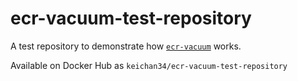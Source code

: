# ecr-vacuum-test-repository

A test repository to demonstrate how [`ecr-vacuum`](https://github.com/KotobaMedia/ecr-vacuum) works.

Available on Docker Hub as `keichan34/ecr-vacuum-test-repository`

